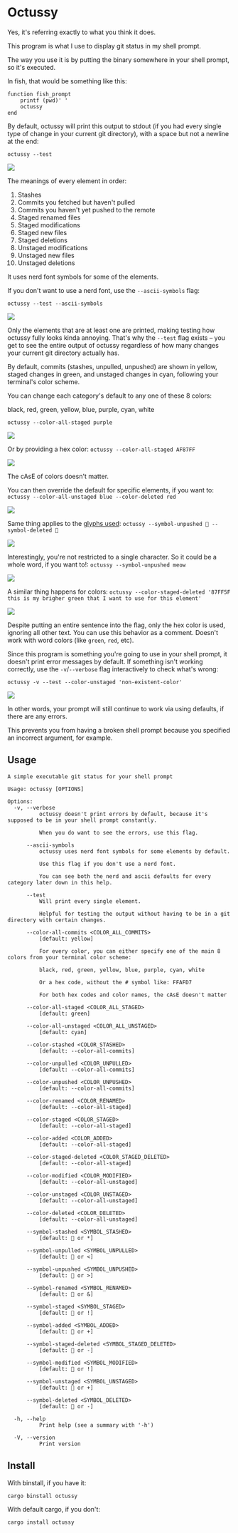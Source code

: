 # Octussy
Yes, it's referring exactly to what you think it does.

This program is what I use to display git status in my shell prompt.

The way you use it is by putting the binary somewhere in your shell prompt, so it's executed.

In fish, that would be something like this:
```fish
function fish_prompt
	printf (pwd)' '
	octussy
end
```

By default, octussy will print this output to stdout (if you had every single type of change in your current git directory), with a space but not a newline at the end:

`octussy --test`

![](img/octussy-default-nerd.png)

The meanings of every element in order:

1. Stashes
1. Commits you fetched but haven't pulled
1. Commits you haven't yet pushed to the remote
1. Staged renamed files
1. Staged modifications
1. Staged new files
1. Staged deletions
1. Unstaged modifications
1. Unstaged new files
1. Unstaged deletions

It uses nerd font symbols for some of the elements.

If you don't want to use a nerd font, use the `--ascii-symbols` flag:

`octussy --test --ascii-symbols`

![](img/octussy-default-ascii.png)

Only the elements that are at least one are printed, making testing how octussy fully looks kinda annoying. That's why the `--test` flag exists – you get to see the entire output of octussy regardless of how many changes your current git directory actually has.

By default, commits (stashes, unpulled, unpushed) are shown in yellow, staged changes in green, and unstaged changes in cyan, following your terminal's color scheme.

You can change each category's default to any one of these 8 colors:

black, red, green, yellow, blue, purple, cyan, white

`octussy --color-all-staged purple`

![](img/staged-purple-word.png)

Or by providing a hex color: `octussy --color-all-staged AF87FF`

![](img/staged-purple-hex.png)

The cAsE of colors doesn't matter.

You can then override the default for specific elements, if you want to: `octussy --color-all-unstaged blue --color-deleted red`

![](img/unstaged-blue-deleted-red.png)

Same thing applies to the [glyphs used](https://www.nerdfonts.com/cheat-sheet): `octussy --symbol-unpushed 󰤇 --symbol-deleted 󱇪`

![](img/symbol-rabbit-unpushed-spider-deleted.png)

Interestingly, you're not restricted to a single character. So it could be a whole word, if you want to!: `octussy --symbol-unpushed meow`

![](img/unpushed-custom-word.png)

A similar thing happens for colors: `octussy --color-staged-deleted '87FF5F this is my brigher green that I want to use for this element'`

![](img/sentence.png)

Despite putting an entire sentence into the flag, only the hex color is used, ignoring all other text. You can use this behavior as a comment. Doesn't work with word colors (like `green`, `red`, etc).

Since this program is something you're going to use in your shell prompt, it doesn't print error messages by default. If something isn't working correctly, use the `-v`/`--verbose` flag interactively to check what's wrong:

`octussy -v --test --color-unstaged 'non-existent-color'`

![](img/incorrect-hex-color.png)

In other words, your prompt will still continue to work via using defaults, if there are any errors.

This prevents you from having a broken shell prompt because you specified an incorrect argument, for example.

## Usage

```
A simple executable git status for your shell prompt

Usage: octussy [OPTIONS]

Options:
  -v, --verbose
          octussy doesn't print errors by default, because it's supposed to be in your shell prompt constantly.

          When you do want to see the errors, use this flag.

      --ascii-symbols
          octussy uses nerd font symbols for some elements by default.

          Use this flag if you don't use a nerd font.

          You can see both the nerd and ascii defaults for every category later down in this help.

      --test
          Will print every single element.

          Helpful for testing the output without having to be in a git directory with certain changes.

      --color-all-commits <COLOR_ALL_COMMITS>
          [default: yellow]

          For every color, you can either specify one of the main 8 colors from your terminal color scheme:

          black, red, green, yellow, blue, purple, cyan, white

          Or a hex code, without the # symbol like: FFAFD7

          For both hex codes and color names, the cAsE doesn't matter

      --color-all-staged <COLOR_ALL_STAGED>
          [default: green]

      --color-all-unstaged <COLOR_ALL_UNSTAGED>
          [default: cyan]

      --color-stashed <COLOR_STASHED>
          [default: --color-all-commits]

      --color-unpulled <COLOR_UNPULLED>
          [default: --color-all-commits]

      --color-unpushed <COLOR_UNPUSHED>
          [default: --color-all-commits]

      --color-renamed <COLOR_RENAMED>
          [default: --color-all-staged]

      --color-staged <COLOR_STAGED>
          [default: --color-all-staged]

      --color-added <COLOR_ADDED>
          [default: --color-all-staged]

      --color-staged-deleted <COLOR_STAGED_DELETED>
          [default: --color-all-staged]

      --color-modified <COLOR_MODIFIED>
          [default: --color-all-unstaged]

      --color-unstaged <COLOR_UNSTAGED>
          [default: --color-all-unstaged]

      --color-deleted <COLOR_DELETED>
          [default: --color-all-unstaged]

      --symbol-stashed <SYMBOL_STASHED>
          [default: 󰟫 or *]

      --symbol-unpulled <SYMBOL_UNPULLED>
          [default:  or <]

      --symbol-unpushed <SYMBOL_UNPUSHED>
          [default:  or >]

      --symbol-renamed <SYMBOL_RENAMED>
          [default: 󰕍 or &]

      --symbol-staged <SYMBOL_STAGED>
          [default: 󰄬 or !]

      --symbol-added <SYMBOL_ADDED>
          [default: 󰐕 or +]

      --symbol-staged-deleted <SYMBOL_STAGED_DELETED>
          [default: 󰍴 or -]

      --symbol-modified <SYMBOL_MODIFIED>
          [default:  or !]

      --symbol-unstaged <SYMBOL_UNSTAGED>
          [default: 󰐕 or +]

      --symbol-deleted <SYMBOL_DELETED>
          [default: 󰍴 or -]

  -h, --help
          Print help (see a summary with '-h')

  -V, --version
          Print version
```

## Install

With binstall, if you have it:
```
cargo binstall octussy
```

With default cargo, if you don't:
```
cargo install octussy
```